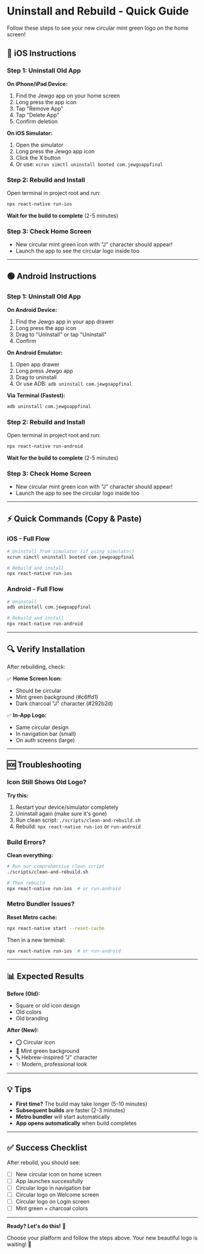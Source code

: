 # Uninstall and Rebuild - Quick Guide

Follow these steps to see your new circular mint green logo on the home screen!

## 🔵 iOS Instructions

### Step 1: Uninstall Old App

**On iPhone/iPad Device:**
1. Find the Jewgo app on your home screen
2. Long press the app icon
3. Tap "Remove App"
4. Tap "Delete App"
5. Confirm deletion

**On iOS Simulator:**
1. Open the simulator
2. Long press the Jewgo app icon
3. Click the X button
4. Or use: `xcrun simctl uninstall booted com.jewgoappfinal`

### Step 2: Rebuild and Install

Open terminal in project root and run:

```bash
npx react-native run-ios
```

**Wait for the build to complete** (2-5 minutes)

### Step 3: Check Home Screen
- New circular mint green icon with "J" character should appear!
- Launch the app to see the circular logo inside too

---

## 🟢 Android Instructions

### Step 1: Uninstall Old App

**On Android Device:**
1. Find the Jewgo app in your app drawer
2. Long press the app icon
3. Drag to "Uninstall" or tap "Uninstall"
4. Confirm

**On Android Emulator:**
1. Open app drawer
2. Long press Jewgo app
3. Drag to uninstall
4. Or use ADB: `adb uninstall com.jewgoappfinal`

**Via Terminal (Fastest):**
```bash
adb uninstall com.jewgoappfinal
```

### Step 2: Rebuild and Install

Open terminal in project root and run:

```bash
npx react-native run-android
```

**Wait for the build to complete** (2-5 minutes)

### Step 3: Check Home Screen
- New circular mint green icon with "J" character should appear!
- Launch the app to see the circular logo inside too

---

## ⚡ Quick Commands (Copy & Paste)

### iOS - Full Flow
```bash
# Uninstall from simulator (if using simulator)
xcrun simctl uninstall booted com.jewgoappfinal

# Rebuild and install
npx react-native run-ios
```

### Android - Full Flow
```bash
# Uninstall
adb uninstall com.jewgoappfinal

# Rebuild and install
npx react-native run-android
```

---

## 🔍 Verify Installation

After rebuilding, check:

✅ **Home Screen Icon:**
- Should be circular
- Mint green background (#c6ffd1)
- Dark charcoal "J" character (#292b2d)

✅ **In-App Logo:**
- Same circular design
- In navigation bar (small)
- On auth screens (large)

---

## 🆘 Troubleshooting

### Icon Still Shows Old Logo?

**Try this:**
1. Restart your device/simulator completely
2. Uninstall again (make sure it's gone)
3. Run clean script: `./scripts/clean-and-rebuild.sh`
4. Rebuild: `npx react-native run-ios` or `run-android`

### Build Errors?

**Clean everything:**
```bash
# Run our comprehensive clean script
./scripts/clean-and-rebuild.sh

# Then rebuild
npx react-native run-ios  # or run-android
```

### Metro Bundler Issues?

**Reset Metro cache:**
```bash
npx react-native start --reset-cache
```

Then in a new terminal:
```bash
npx react-native run-ios  # or run-android
```

---

## 📊 Expected Results

**Before (Old):**
- Square or old icon design
- Old colors
- Old branding

**After (New):**
- ⭕ Circular icon
- 🎨 Mint green background
- 🔤 Hebrew-inspired "J" character
- ✨ Modern, professional look

---

## 💡 Tips

- **First time?** The build may take longer (5-10 minutes)
- **Subsequent builds** are faster (2-3 minutes)
- **Metro bundler** will start automatically
- **App opens automatically** when build completes

---

## ✅ Success Checklist

After rebuild, you should see:

- [ ] New circular icon on home screen
- [ ] App launches successfully
- [ ] Circular logo in navigation bar
- [ ] Circular logo on Welcome screen
- [ ] Circular logo on Login screen
- [ ] Mint green + charcoal colors

---

**Ready? Let's do this!** 🚀

Choose your platform and follow the steps above. Your new beautiful logo is waiting! 🎨


